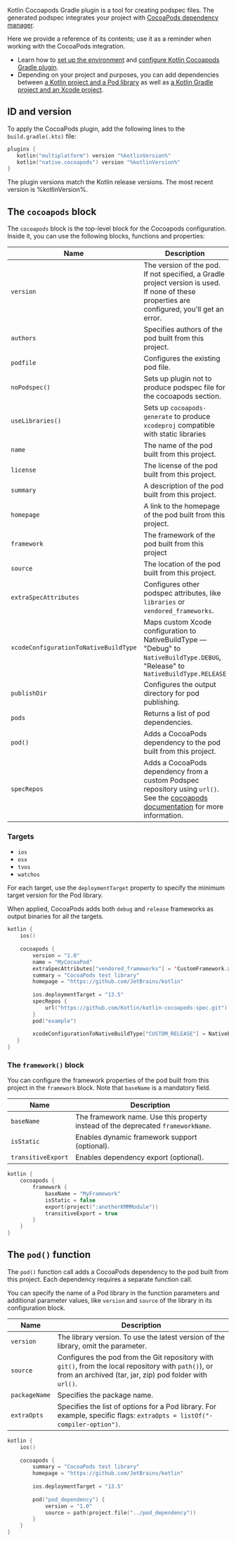 [//]: # (title: Cocoapods Gradle plugin DSL reference)

Kotlin Cocoapods Gradle plugin is a tool for creating podspec files. The generated podspec integrates your project with
[CocoaPods dependency manager](https://cocoapods.org/).

Here we provide a reference of its contents; use it as a reminder when working with the CocoaPods integration.

* Learn how to [set up the environment](native-cocoapods.md#set-up-the-environment-to-work-with-cocoapods) and
[configure Kotlin Cocoapods Gradle plugin](native-cocoapods.md#add-and-configure-kotlin-cocoapods-gradle-plugin).
* Depending on your project and purposes, you can add dependencies between [a Kotlin project and a Pod library](native-cocoapods-libraries.md)
as well as [a Kotlin Gradle project and an Xcode project](native-cocoapods-xcode.md).


## ID and version

To apply the CocoaPods plugin, add the following lines to the `build.gradle(.kts)` file:

```kotlin
plugins {
   kotlin("multiplatform") version "%kotlinVersion%"
   kotlin("native.cocoapods") version "%kotlinVersion%"
}
```

The plugin versions match the Kotlin release versions. The most recent version is %kotlinVersion%.

## The `cocoapods` block

The `cocoapods` block is the top-level block for the Cocoapods configuration. Inside it, you can use the following blocks,
functions and properties:

| **Name**                             | **Description**                                                                                                                                                                                | 
|--------------------------------------|------------------------------------------------------------------------------------------------------------------------------------------------------------------------------------------------|
| `version`                            | The version of the pod. If not specified, a Gradle project version is used. If none of these properties are configured, you'll get an error.                                                   |
| `authors`                            | Specifies authors of the pod built from this project.                                                                                                                                          |
| `podfile`                            | Configures the existing pod file.                                                                                                                                                              |
| `noPodspec()`                        | Sets up plugin not to produce podspec file for the cocoapods section.                                                                                                                          |
| `useLibraries()`                     | Sets up `cocoapods-generate` to produce `xcodeproj` compatible with static libraries                                                                                                           |
| `name`                               | The name of the pod built from this project.                                                                                                                                                   |
| `license`                            | The license of the pod built from this project.                                                                                                                                                |
| `summary`                            | A description of the pod built from this project.                                                                                                                                              |
| `homepage`                           | A link to the homepage of the pod built from this project.                                                                                                                                     |
| `framework`                          | The framework of the pod built from this project                                                                                                                                               |
| `source`                             | The location of the pod built from this project.                                                                                                                                               |
| `extraSpecAttributes`                | Configures other podspec attributes, like `libraries` or `vendored_frameworks`.                                                                                                                |
| `xcodeConfigurationToNativeBuildType`| Maps custom Xcode configuration to NativeBuildType — "Debug" to `NativeBuildType.DEBUG`, "Release" to `NativeBuildType.RELEASE`                                                                |
| `publishDir`                         | Configures the output directory for pod publishing.                                                                                                                                            |
| `pods`                               | Returns a list of pod dependencies.                                                                                                                                                            |
| `pod()`                              | Adds a CocoaPods dependency to the pod built from this project.                                                                                                                                |
| `specRepos`                          | Adds a CocoaPods dependency from a custom Podspec repository using `url()`. See the [cocoapods documentation](https://guides.cocoapods.org/making/private-cocoapods.html) for more information.|

### Targets

* `ios`
* `osx`
* `tvos`
* `watchos`

For each target, use the `deploymentTarget` property to specify the minimum target version for the Pod library.

When applied, CocoaPods adds both `debug` and `release` frameworks as output binaries for all the targets.

```kotlin
kotlin {
    ios()
   
    cocoapods {
        version = "1.0"
        name = "MyCocoaPod"
        extraSpecAttributes["vendored_frameworks"] = 'CustomFramework.xcframework'
        summary = "CocoaPods test library"
        homepage = "https://github.com/JetBrains/kotlin"
    
        ios.deploymentTarget = "13.5"
        specRepos {
            url("https://github.com/Kotlin/kotlin-cocoapods-spec.git")
        }
        pod("example")
        
        xcodeConfigurationToNativeBuildType["CUSTOM_RELEASE"] = NativeBuildType.RELEASE
   }
}
```

### The `framework()` block

You can configure the framework properties of the pod built from this project in the `framework` block. Note that
`baseName` is a mandatory field.

| **Name**          | **Description**                                                                 | 
|-------------------|---------------------------------------------------------------------------------|
| `baseName`        | The framework name. Use this property instead of the deprecated `frameworkName`.|
| `isStatic`        | Enables dynamic framework support (optional).                                   |
| `transitiveExport`| Enables dependency export (optional).                                           |

```kotlin
kotlin {
    cocoapods {
        framework {
            baseName = "MyFramework"
            isStatic = false
            export(project(":anotherKMMModule"))
            transitiveExport = true
        }
    }
}
```

## The `pod()` function

The `pod()` function call adds a CocoaPods dependency to the pod built from this project. Each dependency requires
a separate function call.

You can specify the name of a Pod library in the function parameters and additional parameter values, like `version` and
`source` of the library in its configuration block.

| **Name**     | **Description**                                                                                                                                                | 
|--------------|----------------------------------------------------------------------------------------------------------------------------------------------------------------|
| `version`    | The library version. To use the latest version of the library, omit the parameter.                                                                             |
| `source`     | Configures the pod from the Git repository with `git()`, from the local repository with `path()`), or from an archived (tar, jar, zip) pod folder with `url()`.|
| `packageName`| Specifies the package name.                                                                                                                                    |
| `extraOpts`  | Specifies the list of options for a Pod library. For example, specific flags: `extraOpts = listOf("-compiler-option")`.                                        |

```kotlin
kotlin {
    ios()
   
    cocoapods {
        summary = "CocoaPods test library"
        homepage = "https://github.com/JetBrains/kotlin"
      
        ios.deploymentTarget = "13.5"
      
        pod("pod_dependency") {
            version = "1.0"
            source = path(project.file("../pod_dependency"))
        }
    }
}
```